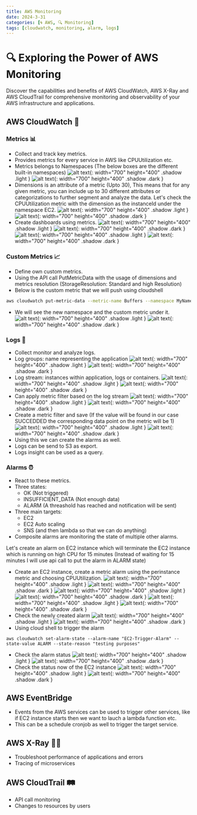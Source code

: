 ```yaml
---
title: AWS Monitoring
date: 2024-3-31
categories: [🌀 AWS, 🔍 Monitoring]
tags: [cloudwatch, monitoring, alarm, logs]
---
```


# 🔍 Exploring the Power of AWS Monitoring
Discover the capabilities and benefits of AWS CloudWatch, AWS X-Ray and AWS CloudTrail for comprehensive monitoring and observability of your AWS infrastructure and applications.


## AWS CloudWatch 🌟

### Metrics 📊
- Collect and track key metrics.
- Provides metrics for every service in AWS like CPUUtilization etc.
- Metrics belongs to Namespaces (The below boxes are the different built-in namespaces)
![alt text](../assets/images/aws/monitoring/metrics.png){: width="700" height="400" .shadow .light }
![alt text](../assets/images/aws/monitoring/metrics-darkmode.png){: width="700" height="400" .shadow .dark }
- Dimensions is an attribute of a metric (Upto 30), This means that for any given metric, you can include up to 30 different attributes or categorizations to further segment and analyze the data. Let's check the CPUUtilization metric with the dimension as the instanceId under the namespace EC2.
![alt text](../assets/images/aws/monitoring/metrics-1.png){: width="700" height="400" .shadow .light }
![alt text](../assets/images/aws/monitoring/metrics-1-darkmode.png){: width="700" height="400" .shadow .dark }
- Create dashboards using metrics.
![alt text](../assets/images/aws/monitoring/dashboard.png){: width="700" height="400" .shadow .light }
![alt text](../assets/images/aws/monitoring/dashboard-darkmode.png){: width="700" height="400" .shadow .dark }
![alt text](../assets/images/aws/monitoring/dashboard-1.png){: width="700" height="400" .shadow .light }
![alt text](../assets/images/aws/monitoring/dashboard-1-darkmode.png){: width="700" height="400" .shadow .dark }

### Custom Metrics 📈
- Define own custom metrics.
- Using the API call PutMetricData with the usage of dimensions and metrics resolution (StorageResolution: Standard and high Resolution)
- Below is the custom metric that we will push using cloudshell

```sh
aws cloudwatch put-metric-data --metric-name Buffers --namespace MyNameSpace --unit Bytes --value 231434333 --dimensions InstanceId=1-23456789,InstanceType=m1.small
```
- We will see the new namespace and the custom metric under it.
![alt text](../assets/images/aws/monitoring/custom-metric-2.png){: width="700" height="400" .shadow .light }
![alt text](../assets/images/aws/monitoring/custom-metric-2-darkmode.png){: width="700" height="400" .shadow .dark }

### Logs 📜
- Collect monitor and analyze logs.
- Log groups: name representing the application
![alt text](../assets/images/aws/monitoring/logs/log-groups.png){: width="700" height="400" .shadow .light }
![alt text](../assets/images/aws/monitoring/logs/log-groups-darkmode.png){: width="700" height="400" .shadow .dark }
- Log stream: instances within application, logs or containers.
![alt text](../assets/images/aws/monitoring/logs/log-stream.png){: width="700" height="400" .shadow .light }
![alt text](../assets/images/aws/monitoring/logs/log-stream-darkmode.png){: width="700" height="400" .shadow .dark }
- Can apply metric filter based on the log stream
![alt text](../assets/images/aws/monitoring/logs/metric-pattern.png){: width="700" height="400" .shadow .light }
![alt text](../assets/images/aws/monitoring/logs/metric-pattern-darkmode.png){: width="700" height="400" .shadow .dark }
- Create a metric filter and save (If the value will be found in our case SUCCEDDED the corresponding data point on the metric will be 1)
![alt text](../assets/images/aws/monitoring/logs/custom-metric-log.png){: width="700" height="400" .shadow .light }
![alt text](../assets/images/aws/monitoring/logs/custom-metric-log-darkmode.png){: width="700" height="400" .shadow .dark }
- Using this we can create the alarms as well.
- Logs can be send to S3 as export.
- Logs insight can be used as a query.

### Alarms ⏰
- React to these metrics.
- Three states:
    - OK (Not triggered)
    - INSUFFICIENT_DATA (Not enough data)
    - ALARM (A threashold has reached and notification will be sent)
- Three main targets:
    - EC2
    - EC2 Auto scaling
    - SNS (and then lambda so that we can do anything)
- Composite alarms are monitoring the state of multiple other alarms.

Let's create an alarm on EC2 instance which will terminate the EC2 instance which is running on high CPU for 15 minutes (Instead of waiting for 15 minutes I will use api call to put the alarm in ALARM state)

- Create an EC2 instance, create a metric alarm using the perinstance metric and choosing CPUUtilization.
![alt text](../assets/images/aws/monitoring/alarm/1.png){: width="700" height="400" .shadow .light }
![alt text](../assets/images/aws/monitoring/alarm/1-darkmode.png){: width="700" height="400" .shadow .dark }
![alt text](../assets/images/aws/monitoring/alarm/2.png){: width="700" height="400" .shadow .light }
![alt text](../assets/images/aws/monitoring/alarm/2-darkmode.png){: width="700" height="400" .shadow .dark }
![alt text](../assets/images/aws/monitoring/alarm/3.png){: width="700" height="400" .shadow .light }
![alt text](../assets/images/aws/monitoring/alarm/3-darkmode.png){: width="700" height="400" .shadow .dark }
- Check the newly created alarm
![alt text](../assets/images/aws/monitoring/alarm/4.png){: width="700" height="400" .shadow .light }
![alt text](../assets/images/aws/monitoring/alarm/4-darkmode.png){: width="700" height="400" .shadow .dark }
- Using cloud shell to trigger the alarm
```shell
aws cloudwatch set-alarm-state --alarm-name "EC2-Trigger-Alarm" --state-value ALARM --state-reason "testing purposes"
```
- Check the alarm status
![alt text](../assets/images/aws/monitoring/alarm/4a.png){: width="700" height="400" .shadow .light }
![alt text](../assets/images/aws/monitoring/alarm/4a-darkmode.png){: width="700" height="400" .shadow .dark }
- Check the status now of the EC2 instance
![alt text](../assets/images/aws/monitoring/alarm/5.png){: width="700" height="400" .shadow .light }
![alt text](../assets/images/aws/monitoring/alarm/5-darkmode.png){: width="700" height="400" .shadow .dark }


## AWS EventBridge
- Events from the AWS services can be used to trigger other services, like if EC2 instance starts then we want to lauch a lambda function etc.
- This can be a schedule cronjob as well to trigger the target service.



## AWS X-Ray 🕵️‍♂️

- Troubleshoot performance of applications and errors
- Tracing of microservices

## AWS CloudTrail 🛤️

- API call monitoring
- Changes to resources by users